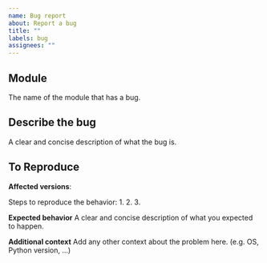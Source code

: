 ```yaml
---
name: Bug report
about: Report a bug
title: ""
labels: bug
assignees: ""
---
```


<!-- Provide a general summary of the issue in the Title above.
Before opening the issue, please check that there isn't another issue addressing the same problem already created -->

## Module
The name of the module that has a bug.

## Describe the bug
A clear and concise description of what the bug is.

## To Reproduce
**Affected versions**:

Steps to reproduce the behavior:
1.
2.
3.

**Expected behavior**
A clear and concise description of what you expected to happen.

**Additional context**
Add any other context about the problem here. (e.g. OS, Python version, ...)